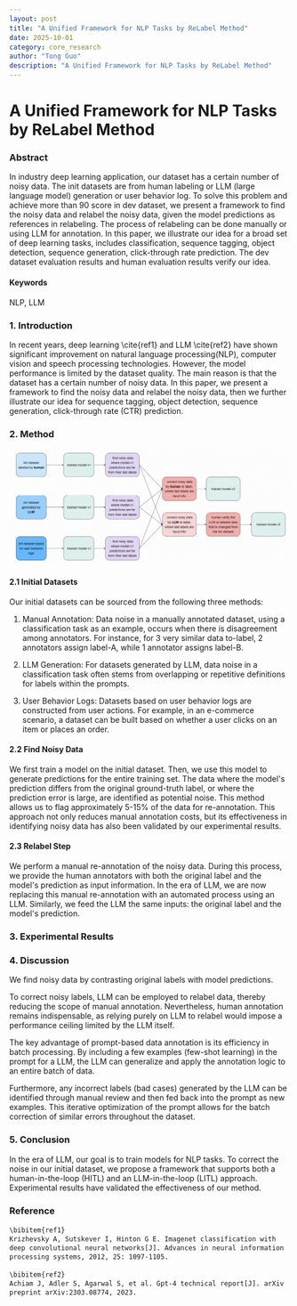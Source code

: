 ```yaml
---
layout: post
title: "A Unified Framework for NLP Tasks by ReLabel Method"
date: 2025-10-01
category: core_research
author: "Tong Guo"
description: "A Unified Framework for NLP Tasks by ReLabel Method"
---
```



# A Unified Framework for NLP Tasks by ReLabel Method

### Abstract
In industry deep learning application, our dataset has a certain number of noisy data. The init datasets are from human labeling or LLM (large language model) generation or user behavior log.
To solve this problem and achieve more than 90 score in dev dataset, we present a framework to find the noisy data and relabel the noisy data, 
given the model predictions as references in relabeling. The process of relabeling can be done manually or using LLM for annotation.
In this paper, we illustrate our idea for a broad set of deep learning tasks, includes classification, sequence tagging, object detection, sequence generation, 
click-through rate prediction. The dev dataset evaluation results and human evaluation results verify our idea.

#### Keywords
NLP, LLM

### 1. Introduction

In recent years, deep learning \cite{ref1} and LLM \cite{ref2} have shown significant improvement on natural language processing(NLP), 
computer vision and speech processing technologies. However, the model performance is limited by the dataset quality. 
The main reason is that the dataset has a certain number of noisy data. 
In this paper, we present a framework to find the noisy data and relabel the noisy data, 
then we further illustrate our idea for sequence tagging, object detection, sequence generation, click-through rate (CTR) prediction.

### 2. Method
![fig1](/assets/png/unified-nlp/fig1.png)

#### 2.1 Initial Datasets

Our initial datasets can be sourced from the following three methods:

1) Manual Annotation: Data noise in a manually annotated dataset, using a classification task as an example, occurs when there is disagreement among annotators. For instance, for 3 very similar data to-label, 2 annotators assign label-A, while 1 annotator assigns label-B.

2) LLM Generation: For datasets generated by LLM, data noise in a classification task often stems from overlapping or repetitive definitions for labels within the prompts.

3) User Behavior Logs: Datasets based on user behavior logs are constructed from user actions. For example, in an e-commerce scenario, a dataset can be built based on whether a user clicks on an item or places an order.

#### 2.2 Find Noisy Data

We first train a model on the initial dataset. Then, we use this model to generate predictions for the entire training set. The data where the model's prediction differs from the original ground-truth label, or where the prediction error is large, are identified as potential noise. This method allows us to flag approximately 5-15% of the data for re-annotation. This approach not only reduces manual annotation costs, but its effectiveness in identifying noisy data has also been validated by our experimental results.


#### 2.3 Relabel Step

We perform a manual re-annotation of the noisy data. During this process, we provide the human annotators with both the original label and the model's prediction as input information. In the era of LLM, we are now replacing this manual re-annotation with an automated process using an LLM. Similarly, we feed the LLM the same inputs: the original label and the model's prediction.

### 3. Experimental Results


### 4. Discussion

We find noisy data by contrasting original labels with model predictions.

To correct noisy labels, LLM can be employed to relabel data, thereby reducing the scope of manual annotation. Nevertheless, human annotation remains indispensable, as relying purely on LLM to relabel would impose a performance ceiling limited by the LLM itself.

The key advantage of prompt-based data annotation is its efficiency in batch processing. By including a few examples (few-shot learning) in the prompt for a LLM, the LLM can generalize and apply the annotation logic to an entire batch of data.

Furthermore, any incorrect labels (bad cases) generated by the LLM can be identified through manual review and then fed back into the prompt as new examples. This iterative optimization of the prompt allows for the batch correction of similar errors throughout the dataset.


### 5. Conclusion
In the era of LLM, our goal is to train models for NLP tasks. To correct the noise in our initial dataset, we propose a framework that supports both a human-in-the-loop (HITL) and an LLM-in-the-loop (LITL) approach. Experimental results have validated the effectiveness of our method.


### Reference
```
\bibitem{ref1}
Krizhevsky A, Sutskever I, Hinton G E. Imagenet classification with deep convolutional neural networks[J]. Advances in neural information processing systems, 2012, 25: 1097-1105.

\bibitem{ref2}
Achiam J, Adler S, Agarwal S, et al. Gpt-4 technical report[J]. arXiv preprint arXiv:2303.08774, 2023.
```
